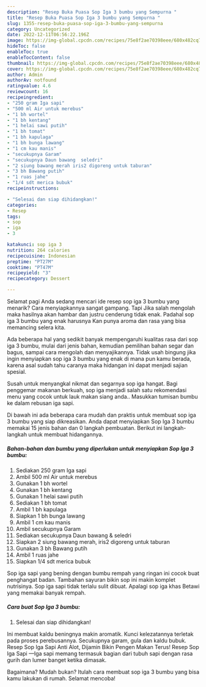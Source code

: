 ```yaml
---
description: "Resep Buka Puasa Sop Iga 3 bumbu yang Sempurna "
title: "Resep Buka Puasa Sop Iga 3 bumbu yang Sempurna "
slug: 1355-resep-buka-puasa-sop-iga-3-bumbu-yang-sempurna
category: Uncategorized
date: 2022-12-11T06:56:22.196Z
image: https://img-global.cpcdn.com/recipes/75e8f2ae70398eee/680x482cq70/sop-iga-3-bumbu-foto-resep-utama.jpg
hideToc: false
enableToc: true
enableTocContent: false
thumbnail: https://img-global.cpcdn.com/recipes/75e8f2ae70398eee/680x482cq70/sop-iga-3-bumbu-foto-resep-utama.jpg
cover: https://img-global.cpcdn.com/recipes/75e8f2ae70398eee/680x482cq70/sop-iga-3-bumbu-foto-resep-utama.jpg
author: Admin
authorAv: notfound
ratingvalue: 4.6
reviewcount: 16
recipeingredient:
- "250 gram Iga sapi"
- "500 ml Air untuk merebus"
- "1 bh wortel"
- "1 bh kentang"
- "1 helai sawi putih"
- "1 bh tomat"
- "1 bh kapulaga"
- "1 bh bunga lawang"
- "1 cm kau manis"
- "secukupnya Garam"
- "secukupnya Daun bawang  seledri"
- "2 siung bawang merah iris2 digoreng untuk taburan"
- "3 bh Bawang putih"
- "1 ruas jahe"
- "1/4 sdt merica bubuk"
recipeinstructions:

- "Selesai dan siap dihidangkan!"
categories:
- Resep
tags:
- sop
- iga
- 3

katakunci: sop iga 3 
nutrition: 264 calories
recipecuisine: Indonesian
preptime: "PT27M"
cooktime: "PT47M"
recipeyield: "3"
recipecategory: Dessert

---
```



Selamat pagi Anda sedang mencari ide resep sop iga 3 bumbu yang menarik? Cara menyiapkannya sangat gampang. Tapi Jika salah mengolah maka hasilnya akan hambar dan justru cenderung tidak enak. Padahal sop iga 3 bumbu yang enak harusnya Kan punya aroma dan rasa yang bisa memancing selera kita.


Ada beberapa hal yang sedikit banyak mempengaruhi kualitas rasa dari sop iga 3 bumbu, mulai dari jenis bahan, kemudian pemilihan bahan segar dan bagus, sampai cara mengolah dan menyajikannya. Tidak usah bingung jika ingin menyiapkan sop iga 3 bumbu yang enak di mana pun kamu berada, karena asal sudah tahu caranya maka hidangan ini dapat menjadi sajian spesial.

Susah untuk menyangkal nikmat dan segarnya sop iga hangat. Bagi penggemar makanan berkuah, sop iga menjadi salah satu rekomendasi menu yang cocok untuk lauk makan siang anda.. Masukkan tumisan bumbu ke dalam rebusan iga sapi.


Di bawah ini ada beberapa cara mudah dan praktis untuk membuat sop iga 3 bumbu yang siap dikreasikan. Anda dapat menyiapkan Sop Iga 3 bumbu memakai 15 jenis bahan dan 0 langkah pembuatan. Berikut ini langkah-langkah untuk membuat hidangannya.

<!--inarticleads1-->

##### Bahan-bahan dan bumbu yang diperlukan untuk menyiapkan Sop Iga 3 bumbu:

1. Sediakan 250 gram Iga sapi
1. Ambil 500 ml Air untuk merebus
1. Gunakan 1 bh wortel
1. Gunakan 1 bh kentang
1. Gunakan 1 helai sawi putih
1. Sediakan 1 bh tomat
1. Ambil 1 bh kapulaga
1. Siapkan 1 bh bunga lawang
1. Ambil 1 cm kau manis
1. Ambil secukupnya Garam
1. Sediakan secukupnya Daun bawang &amp; seledri
1. Siapkan 2 siung bawang merah, iris2 digoreng untuk taburan
1. Gunakan 3 bh Bawang putih
1. Ambil 1 ruas jahe
1. Siapkan 1/4 sdt merica bubuk


Sop iga sapi yang bening dengan bumbu rempah yang ringan ini cocok buat penghangat badan. Tambahan sayuran bikin sop ini makin komplet nutrisinya. Sop iga sapi tidak terlalu sulit dibuat. Apalagi sop iga khas Betawi yang memakai banyak rempah. 

<!--inarticleads2-->

##### Cara buat Sop Iga 3 bumbu:


1. Selesai dan siap dihidangkan!

Ini membuat kaldu beningnya makin aromatik. Kunci kelezatannya terletak pada proses perebusannya. Secukupnya garam, gula dan kaldu bubuk. Resep Sop Iga Sapi Anti Alot, Dijamin Bikin Pengen Makan Terus! Resep Sop Iga Sapi —Iga sapi memang termasuk bagian dari tubuh sapi dengan rasa gurih dan lumer banget ketika dimasak. 

Bagaimana? Mudah bukan? Itulah cara membuat sop iga 3 bumbu yang bisa kamu lakukan di rumah. Selamat mencoba!
